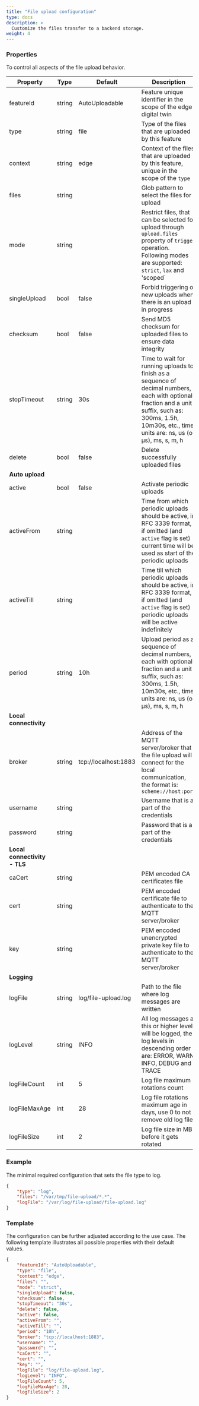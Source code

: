 ```yaml
---
title: "File upload configuration"
type: docs
description: >
  Customize the files transfer to a backend storage.
weight: 4
---
```


### Properties

To control all aspects of the file upload behavior.

| Property | Type | Default | Description |
| - | - | - | - |
| featureId | string | AutoUploadable | Feature unique identifier in the scope of the edge digital twin |
| type | string | file | Type of the files that are uploaded by this feature |
| context | string | edge | Context of the files that are uploaded by this feature, unique in the scope of the `type` |
| files | string | | Glob pattern to select the files for upload |
| mode | string | | Restrict files, that can be selected for upload through `upload.files` property of `trigger` operation. Following modes are supported: `strict`, `lax` and 'scoped` |
| singleUpload | bool | false | Forbid triggering of new uploads when there is an upload in progress |
| checksum | bool | false | Send MD5 checksum for uploaded files to ensure data integrity |
| stopTimeout | string | 30s | Time to wait for running uploads to finish as a sequence of decimal numbers, each with optional fraction and a unit suffix, such as: 300ms, 1.5h, 10m30s, etc., time units are: ns, us (or µs), ms, s, m, h |
| delete | bool | false | Delete successfully uploaded files |
| **Auto upload** | | | |
| active | bool | false | Activate periodic uploads |
| activeFrom | string | | Time from which periodic uploads should be active, in RFC 3339 format, if omitted (and `active` flag is set) current time will be used as start of the periodic uploads |
| activeTill | string | | Time till which periodic uploads should be active, in RFC 3339 format, if omitted (and `active` flag is set) periodic uploads will be active indefinitely |
| period | string | 10h | Upload period as a sequence of decimal numbers, each with optional fraction and a unit suffix, such as: 300ms, 1.5h, 10m30s, etc., time units are: ns, us (or µs), ms, s, m, h |
| **Local connectivity** | | | |
| broker | string | tcp://localhost:1883 | Address of the MQTT server/broker that the file upload will connect for the local communication, the format is: `scheme://host:port` |
| username | string | | Username that is a part of the credentials |
| password | string | | Password that is a part of the credentials |
| **Local connectivity - TLS** | | | |
| caCert | string | | PEM encoded CA certificates file |
| cert | string | | PEM encoded certificate file to authenticate to the MQTT server/broker |
| key | string | | PEM encoded unencrypted private key file to authenticate to the MQTT server/broker |
| **Logging** | | | |
| logFile | string | log/file-upload.log | Path to the file where log messages are written |
| logLevel | string | INFO | All log messages at this or higher level will be logged, the log levels in descending order are: ERROR, WARN, INFO, DEBUG and TRACE |
| logFileCount | int | 5 | Log file maximum rotations count |
| logFileMaxAge | int | 28 | Log file rotations maximum age in days, use 0 to not remove old log files |
| logFileSize | int | 2 | Log file size in MB before it gets rotated |

### Example

The minimal required configuration that sets the file type to log.

```json
{
    "type": "log",
    "files": "/var/tmp/file-upload/*.*",
    "logFile": "/var/log/file-upload/file-upload.log"
}
```

### Template

The configuration can be further adjusted according to the use case.
The following template illustrates all possible properties with their default values.

```json
{
    "featureId": "AutoUploadable",
    "type": "file",
    "context": "edge",
    "files": "",
    "mode": "strict",
    "singleUpload": false,
    "checksum": false,
    "stopTimeout": "30s",
    "delete": false,
    "active": false,
    "activeFrom": "",
    "activeTill": "",
    "period": "10h",
    "broker": "tcp://localhost:1883",
    "username": "",
    "password": "",
    "caCert": "",
    "cert": "",
    "key": "",
    "logFile": "log/file-upload.log",
    "logLevel": "INFO",
    "logFileCount": 5,
    "logFileMaxAge": 28,
    "logFileSize": 2
}
```
